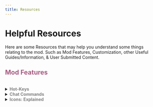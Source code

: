 ```yaml
---
title: Resources
---
```

# Helpful Resources

Here are some Resources that may help you understand some things relating to the mod. Such as Mod Features, Customization, other Useful Guides/Information, & User Submitted Content.

## <b><font color=#a65a80>Mod Features</font></b>
<br>
<details>
<summary><b><font color=gray>Hot-Keys</font></b></summary>
Below is a list of Hot-Keys that you can use to make your experience better while playing Town of Host: Enhanced. You can use these Hot-Keys to perform certain actions.<br>
<details>
<summary><b><font color=#996d6d>Everyone</font></b></summary>
<details>
<summary><b><font color=#8a5353>Everyone - General</font></b></summary>
<table>
<tr>
<td align="center"> <b>Hot-Key</b></td>
<td align="center"> <b>Function</b></td>
</tr>
<tr>
<td><kbd>LeftAlt</kbd> + <kbd>Return</kbd></td>
<td>Switch to Fullscreen.</td>
</tr>
<tr>
<td><kbd>LeftAlt</kbd> + <kbd>F4</kbd></td>
<td>Use the Secret Town of Host: Enhanced Exclusive Role.</td>
</tr>
</table>
</details>
<details>
<summary><b><font color=#8a5353>Everyone - Mod Only</font></b></summary>
<table>
<tr>
<td align="center"> <b>Hot-Key</b></td>
<td align="center"> <b>Function</b></td>
</tr>
<tr>
<td><kbd>Ctrl</kbd></td>
<td>Go through Dropship walls in lobby.</td>
</tr>
<tr>
<td><kbd>Tab</kbd></td>
<td>Do next page.</td>
</tr>
<tr>
<td><kbd>F1</kbd></td>
<td>Show role info.</td>
</tr>
<tr>
<td><kbd>F2</kbd></td>
<td>Show add-ons info.</td>
</tr>
<tr>
<td><kbd>F3</kbd></td>
<td>Show role settings.</td>
</tr>
<tr>
<td><kbd>F4</kbd></td>
<td>Show add-ons settings.</td>
</tr>
<tr>
<td><kbd>F10</kbd></td>
<td>Open the game directory.</td>
</tr>
<tr>
<td><kbd>F5</kbd> + <kbd>T</kbd></td>
<td>Reload Custom Translations.</td>
</tr>
<tr>
<td><kbd>F5</kbd> + <kbd>X</kbd></td>
<td>Export Custom Translations and Role Colors.</td>
</tr>
<tr>
<td><kbd>F11</kbd> + <kbd>LeftAlt</kbd></td>
<td>Change the resolution.</td>
</tr>
<tr>
<td><kbd>F1</kbd> + <kbd>LeftCtrl</kbd></td>
<td>Send logs.</td>
</tr>
<tr>
<td><kbd>LeftAlt</kbd> + <kbd>C</kbd></td>
<td>Copy current settings.</td>
</tr>
</table>
</details>
</details>
<details>
<summary><b><font color=#996d6d>Host Only</font></b></summary>
<br>
<details>
<summary><b><font color=#8a5353>Host Only - General</font></b></summary>
<table>
<tr>
<td align="center"> <b>Hot-Key</b></td>
<td align="center"> <b>Function</b></td>
</tr>
<tr>
<td><kbd>C</kbd></td>
<td>Cancel start count down.</td>
</tr>
<tr>
<td><kbd>G</kbd></td>
<td>Show intro.</td>
</tr>
<tr>
<td><kbd>I</kbd></td>
<td>Get Present Coordinate.</td>
</tr>
<tr>
<td><kbd>F6</kbd></td>
<td>Force end meeting & count votes.</td>
</tr>
<tr>
<td><kbd>LeftShift</kbd></td>
<td>Force start game.</td>
</tr>
<tr>
<td><kbd>LeftCtrl</kbd> + <kbd>LMB</kbd></td>
<td>Kill hovered player.</td>
</tr>
<tr>
<td><kbd>N</kbd> + <kbd>LeftCtrl</kbd></td>
<td>Displays the currently valid settings.</td>
</tr>
<tr>
<td><kbd>Return</kbd> + <kbd>C</kbd> + <kbd>LeftShift</kbd></td>
<td>Show chat.</td>
</tr>
<tr>
<td><kbd>Return</kbd> + <kbd>L</kbd> + <kbd>LeftShift</kbd></td>
<td>Force end game.</td>
</tr>
<tr>
<td><kbd>Return</kbd> + <kbd>M</kbd> + <kbd>LeftShift</kbd></td>
<td>Force start/end meeting.</td>
</tr>
<tr>
<td><kbd>LeftCtrl</kbd> + <kbd>LeftShift</kbd> + <kbd>E</kbd> + <kbd>Return</kbd></td>
<td>Suicide.</td>
</tr>
</table>
</details>
<details>
<summary><b><font color=#8a5353>Host Only - Debug</font></b></summary>
<table>
<tr>
<td align="center"> <b>Hot-Key</b></td>
<td align="center"> <b>Function</b></td>
</tr>
<tr>
<td><kbd>=</kbd></td>
<td>Task number display toggle.</td>
</tr>
<tr>
<td><kbd>B</kbd></td>
<td>All players exit vent.</td>
</tr>
<tr>
<td><kbd>C</kbd></td>
<td>All players enter vent.</td>
</tr>
<tr>
<td><kbd>N</kbd></td>
<td>Clear vent.</td>
</tr>
<tr>
<td><kbd>P</kbd></td>
<td>Get Position.</td>
</tr>
<tr>
<td><kbd>Y</kbd></td>
<td>Force sync custom settings.</td>
</tr>
<tr>
<td><kbd>F2</kbd> + <kbd>LeftCtrl</kbd></td>
<td>Whether the toggle log is also output in the game.</td>
</tr>
<tr>
<td><kbd>LeftShift</kbd> + <kbd>V</kbd> + <kbd>Return</kbd></td>
<td>Teleport all players to the host.</td>
</tr>
<tr>
<td><kbd>Return</kbd> + <kbd>F</kbd> + <kbd>LeftShift</kbd></td>
<td>Kill flash.</td>
</tr>
<tr>
<td><kbd>Return</kbd> + <kbd>V</kbd> + <kbd>LeftShift</kbd></td>
<td>Clear self vote only in local game.</td>
</tr>
<tr>
<td><kbd>Return</kbd> + <kbd>D</kbd> + <kbd>LeftShift</kbd></td>
<td>Open all the doors in Airship map.</td>
</tr>
<tr>
<td><kbd>Return</kbd> + <kbd>K</kbd> + <kbd>LeftShift</kbd></td>
<td>Set kill cooldown to 0 seconds.</td>
</tr>
<tr>
<td><kbd>Return</kbd> + <kbd>T</kbd> + <kbd>LeftShift</kbd></td>
<td>Complete all your tasks.</td>
</tr>
</table>
</details>
</details>

> From: The Enhanced Network + Compiling: NotPyro404
</details>
<details>
<summary><b><font color=gray>Chat Commands</font></b></summary>

Below is a list of commands that you can use to make your experience better while playing Town of Host: Enhanced. You can use these commands in the chat box to perform certain actions.<br>

Note: Commands may be locked behind specific settings, such as /rename for Everyone (Which Hosts <i>usually</i> have disabled).<br><br>

Commands that are italicized are considered "essential" and are recommended for all players.<br>
<details>
<summary><b><font color=#996d6d>Everyone</font></b></summary>
<details>
<summary><b><font color=#8a5353>Everyone - General</font></b></summary>
<table>
<tr>
<td align="center"> <b>Command</b></td>
<td align="center"> <b>Function</b></td>
</tr>
<tr>
<td>/apocinfo</td>
<td>See how Apocalypse roles work.</td>
</tr>
<tr>
<td>/apocalypseinfo</td>
<td>See how Apocalypse roles work.</td>
</tr>
<tr>
<td>/covinfo</td>
<td>See how Coven works.</td>
</tr>
<tr>
<td>/coveninfo</td>
<td>See how Coven works.</td>
</tr>
<tr>
<td>/color [color]</td>
<td>Change your Color to any, even if someone's taken it.</td>
</tr>
<tr>
<td>/colour [color]</td>
<td>Change your Color to any, even if someone's taken it.</td>
</tr>
<tr>
<td><b><i>/d</i></b></td>
<td><b>See how you died.</b></td>
</tr>
<tr>
<td><b><i>/death</i></b></td>
<td><b>See how you died.</b></td>
</tr>
<tr>
<td>/ghostinfo</td>
<td>See how Ghost roles work.</td>
</tr>
<tr>
<td>/h</td>
<td>Display out-of-date command info.</td>
</tr>
<tr>
<td>/help</td>
<td>Display out-of-date command info.</td>
</tr>
<tr>
<td>/icon</td>
<td><b>Display icons and what they mean.</b></td>
</tr>
<tr>
<td>/icons</td>
<td>Display icons and what they mean.</td>
</tr>
<tr>
<td>/iconhelp</td>
<td>Display icons and what they mean.</td>
</tr>
<tr>
<td>/kc</td>
<td>See how many killers remain.</td>
</tr>
<tr>
<td>/kcount</td>
<td>See how many killers remain.</td>
</tr>
<tr>
<td>/kh</td>
<td>Display the kill events of the previous round.</td>
</tr>
<tr>
<td>/killlog</td>
<td>Display the kill events of the previous round.</td>
</tr>
<tr>
<td><b><i>/l</i></b></td>
<td><b>Display the results of the previous round.</b></td>
</tr>
<tr>
<td><b><i>/lastresult</i></b></td>
<td><b>Display the results of the previous round.</b></td>
</tr>
<tr>
<td><b><i>/m</i></b></td>
<td><b>See your Role Info.</b></td>
</tr>
<tr>
<td><b><i>/myrole</i></b></td>
<td><b>See your Role Info.</b></td>
</tr>
<tr>
<td>/me</td>
<td>Gives information about the player's Friend Code, PUID, and more.</td>
</tr>
<tr>
<td>/n [r/roles]</td>
<td>Show all enabled roles.</td>
</tr>
<tr>
<td>/now [r/roles]</td>
<td>Show all enabled roles.</td>
</tr>
<tr>
<td>/n [a/all]</td>
<td>Show all enabled settings.</td>
</tr>
<tr>
<td>/now [a/all]</td>
<td>Show all enabled settings.</td>
</tr>
<tr>
<td>/qt</td>
<td>Leave lobby forever.</td>
</tr>
<tr>
<td>/quit</td>
<td>Leave lobby forever.</td>
</tr>
<tr>
<td>/rn [name]</td>
<td>Rename yourself in this session.</td>
</tr>
<tr>
<td>/rename [name]</td>
<td>Rename yourself in this session.</td>
</tr>
<tr>
<td>/r</td>
<td>Display list of active roles.</td>
</tr>
<tr>
<td><b><i>/r [name]</i></b></td>
<td><b>Display info on specified role.</b></td>
</tr>
<tr>
<td><b><i>/role [name]</i></b></td>
<td><b>Display info on specified role.</b></td>
</tr>
<tr>
<td>/rs</td>
<td>Display the roles played of the previous round.</td>
</tr>
<tr>
<td>/rolesummary</td>
<td>Display the roles played of the previous round.</td>
</tr>
<tr>
<td>/sum</td>
<td>Display the roles played of the previous round.</td>
</tr>
<tr>
<td>/summary</td>
<td>Display the roles played of the previous round.</td>
</tr>
<tr>
<td>/t [title]</td>
<td>Display a template.</td>
</tr>
<tr>
<td>/template [title]</td>
<td>Display a template.</td>
</tr>
<tr>
<td>/tpin</td>
<td>TP In the Dropship.</td>
</tr>
<tr>
<td>/tpout</td>
<td>TP Out the Dropship.</td>
</tr>
<tr>
<td>/vote</td>
<td>Vote any player you wish.</td>
</tr>
<tr>
<td>/win</td>
<td>Display the players that won the previous round.</td>
</tr>
<tr>
<td>/winner</td>
<td>Display the players that won the previous round.</td>
</tr>
<tr>
<td>/xf</td>
<td>Fix when names cover chat.</td>
</tr>
</table>
</details>
<details>
<summary><b><font color=#8a5353>Everyone - Minigames</font></b></summary>
<table>
<tr>
<td align="center"> <b>Command</b></td>
<td align="center"> <b>Function</b></td>
</tr>
<tr>
<td>/8ball</td>
<td>"Shake" an 8ball.</td>
</tr>
<tr>
<td>/coinflip</td>
<td>Flip a Coin.</td>
</tr>
<tr>
<td>/gno [#]</td>
<td>Guess the Number.</td>
</tr>
<tr>
<td>/rand [#] [#]</td>
<td>Generate Random Number between the 2 values you gave.</td>
</tr>
<tr>
<td>/rps</td>
<td>Play Rock Paper Scissors.</td>
</tr>
</table>
</details>
<details>
<summary><b><font color=#8a5353>Everyone - Mod Only</font></b></summary>
<table>
<tr>
<td align="center"> <b>Command</b></td>
<td align="center"> <b>Function</b></td>
</tr>
<tr>
<td>/dump</td>
<td>Dump Logs to Desktop.</td>
</tr>
<tr>
<td>/v</td>
<td>Check all player's mod version.</td>
</tr>
<tr>
<td>/version</td>
<td>Check all player's mod version.</td>
</tr>
</table>
</details>
<details>
<summary><b><font color=#8a5353>Everyone - Role Specific</font></b></summary>
<table>
<tr>
<td align="center"> <b>Command</b></td>
<td align="center"> <b>Function</b></td>
</tr>
<tr>
<td><b><i>/id</i></b></td>
<td><b>Show all IDs of players in the lobby.</b></td>
</tr>
<tr>
<td>/answer [ⓐ/ⓑ/ⓒ]</td>
<td>Answer the Quizmaster's question if they've targeted you.</td>
</tr>
<tr>
<td>/qmquiz</td>
<td>Re-send the Quizmaster's question if you need to see it again.</td>
</tr>
<tr>
<td>/bt [ID] [role]</td>
<td>Guess the Role of another Player.</td>
</tr>
<tr>
<td>/cmp [ID] [ID]</td>
<td>Compare the alignments of two players as Inspector.</td>
</tr>
<tr>
<td>/duel [⓪/①/②]</td>
<td>Participate in a Pirate duel.</td>
</tr>
<tr>
<td>/finish</td>
<td>End a meeting as President.</td>
</tr>
<tr>
<td>/reveal</td>
<td>Reveal yourself as President.</td>
</tr>
<tr>
<td>/ret [ID]</td>
<td>Retribute a player as Retributionist.</td>
</tr>
<tr>
<td>/rv [ID]</td>
<td>Revenge a player as Nemesis.</td>
</tr>
<tr>
<td>/sw [ID] [ID]</td>
<td>Choose 2 players to Swap as Swapper.</td>
</tr>
<tr>
<td>/tl [ID]</td>
<td>Trial a player as Judge or Councillor.</td>
</tr>
<tr>
<td>/ms [yes/no]</td>
<td>Answer the Medium's 'Yes or No' question as a Ghost.</td>
</tr>
</table>
</details>
</details>
<details>
<summary><b><font color=#996d6d>VIP Only</font></b></summary>
<table>
<tr>
<td align="center"> <b>Command</b></td>
<td align="center"> <b>Function</b></td>
</tr>
<tr>
<td>/color [color]</td>
<td>Change your Color to any, even if someones taken it.</td>
</tr>
<tr>
<td>/colour [color]</td>
<td>Change your Color to any, even if someones taken it.</td>
</tr>
<tr>
<td>/rn [name]</td>
<td>Rename yourself in this session.</td>
</tr>
<tr>
<td>/rename [name]</td>
<td>Rename yourself in this session.</td>
</tr>
<tr>
<td>/tagcolor</td>
<td>Changes the player's tag color.</td>
</tr>
<tr>
<td>/tagcolour</td>
<td>Changes the player's tag color.</td>
</tr>
<tr>
<td>/vipcolor [HEXCODE]</td>
<td>Change your tag color.</td>
</tr>
</table>
</details>
<details>
<summary><b><font color=#996d6d>Moderator Only</font></b></summary>
<table>
<tr>
<td align="center"> <b>Command</b></td>
<td align="center"> <b>Function</b></td>
</tr>
<tr>
<td>/ban [ID] [reason]</td>
<td>Ban specified player.</td>
</tr>
<tr>
<td>/kick [ID] [reason]</td>
<td>Kick specified player.</td>
</tr>
<tr>
<td>/mid</td>
<td>Show All Players IDs.</td>
</tr>
<tr>
<td>/modcolor [HEXCODE]</td>
<td>Change your tag color.</td>
</tr>
<tr>
<td><b><i>/s [message]</i></b></td>
<td><b>Send moderator message.</b></td>
</tr>
<tr>
<td><b><i>/say [message]</i></b></td>
<td><b>Send moderator message.</b></td>
</tr>
<tr>
<td>/start</td>
<td>Allows lobby moderators to start the game.</td>
</tr>
<tr>
<td>/tagcolor</td>
<td>Changes the player's tag color.</td>
</tr>
<tr>
<td>/tagcolour</td>
<td>Changes the player's tag color.</td>
</tr>
<tr>
<td>/warn [ID] [reason]</td>
<td>Warn specified player.</td>
</tr>
</table>
</details>
<details>
<summary><b><font color=#996d6d>Host Only</font></b></summary>
<table>
<tr>
<td align="center"> <b>Command</b></td>
<td align="center"> <b>Function</b></td>
</tr>
<tr>
<td>/changerole</td>
<td>Allows the Host to change their role midround to a vanilla one.</td>
</tr>
<tr>
<td>/cosid</td>
<td>Logs the current outfit accessory IDs.</td>
</tr>
<tr>
<td>/cs [sound]</td>
<td>Play a custom sound (sound = file name in TOHE).</td>
</tr>
<tr>
<td>/dis [crew/imp]</td>
<td>Someone Disconnected.</td>
</tr>
<tr>
<td>/disconnect [crew/imp]</td>
<td>Someone Disconnected.</td>
</tr>
<tr>
<td>/end</td>
<td>Ends the game.</td>
</tr>
<tr>
<td>/exe [ID]</td>
<td>Execute specified player (no body).</td>
</tr>
<tr>
<td>/hn</td>
<td>Hide your name.</td>
</tr>
<tr>
<td>/hidename</td>
<td>Hide your name.</td>
</tr>
<tr>
<td><b><i>/id</i></b></td>
<td><b>Show all IDs of players in the lobby.</b></td>
</tr>
<tr>
<td>/level [#]</td>
<td>Sets the player's level to the number they choose for that session.</td>
</tr>
<tr>
<td>/kill [ID]</td>
<td>Kill specified player (leave body).</td>
</tr>
<tr>
<td>/mw</td>
<td>Sets the amount of time modded clients must wait between messages.</td>
</tr>
<tr>
<td>/messagewait</td>
<td>Sets the amount of time modded clients must wait between messages.</td>
</tr>
<tr>
<td>/poll</td>
<td><b>Begin a poll in your lobby.</b></td>
</tr>
<tr>
<td>/rn [name]</td>
<td>Rename yourself in this session.</td>
</tr>
<tr>
<td>/rename [name]</td>
<td>Rename yourself in this session.</td>
</tr>
<tr>
<td><b><i>/s [message]</i></b></td>
<td><b>Send host message.</b></td>
</tr>
<tr>
<td><b><i>/say [message]</i></b></td>
<td><b>Send host message.</b></td>
</tr>
<tr>
<td>/sd [sound]</td>
<td>Plays a sound which exists in the game.</td>
</tr>
<tr>
<td>/setplayers</td>
<td>Set maximum lobby size.</td>
</tr>
<tr>
<td>/tagcolor</td>
<td>Changes the player's tag color.</td>
</tr>
<tr>
<td>/tagcolour</td>
<td>Changes the player's tag color.</td>
</tr>
<tr>
<td>/up [role]</td>
<td>Select a specified role that you'll be in the next match.</td>
</tr>
</table>
</details>

> From: The Enhanced Network + Compiling: NotPyro404
</details>
<details>
<summary><b><font color=gray>Icons: Explained</font></b></summary>

Below is a list of Icons, as well as what they indicate.<br>

<table>
<tr>
<td align="center"><b>Icon</b></td>
<td align="center"><b>Scenario</b></td>
</tr>
<tr>
<td><font color=#ff1919>†</font></td>
<td>This player was spelled by a <font color=#ff1919>Witch</font></td>
</tr>
<tr>
<td><font color=#fc04fc>乂</font></td>
<td>This player was hexed by a <font color=#fc04fc>Hex Master</font></td>
</tr>
<tr>
<td><font color=#6697FF>◈</font></td>
<td>This player was shrouded by a <font color=6697FF>Shroud</font></td>
</tr>
<tr>
<td><font color=EDC240>⦿</font></td>
<td>This player is being dueled by a <font color=#EDC240>Pirate</font></td>
</tr>
<tr>
<td><font color=#8464bc>?!</font></td>
<td>This player is being quizzed by a <font color=#8464bc>Quizmaster</font></td>
</tr>
<tr>
<td><font color=#b8fb4f>⚠</font></td>
<td>This player is a <font color=#b8fb4f>Snitch</font> who is about to finish their tasks</td>
</tr>
<tr>
<td><font color=#f8fa87>⚠</font></td>
<td>This player is a <font color=#f8fa87>Solsticer</font> who is about to finish their tasks</td>
</tr>
<tr>
<td><font color=#39FF14>✚</font></td>
<td>This player has a <font color=#39FF14>Medic</font> Shield</td>
</tr>
<tr>
<td><font color=#999DA0>♦</font></td>
<td>This player is the <font color=#999DA0>Executioner</font>'s target</td>
</tr>
<tr>
<td><font color=#2E856E>♦</font></td>
<td>This player is your <font color=#2E856E>Lawyer</font></td>
</tr>
<tr>
<td><font color=#FFA500>♦</font></td>
<td>This player is your <font color=#FFA500>Follower</font></td>
</tr>
<tr>
<td><font color=#fc1494>♥</font></td>
<td>This player is a <font color=#fc1494>Romantic</font></td>
</tr>
<tr>
<td><font color=#ff9ace>♥</font></td>
<td>This player is a <font color=#ff9ace>Lover</font></td>
</tr>
<tr>
<td><font color=#f0ef5b>★</font></td>
<td>This player is a <font color=#f0ef5b>Super Star</font></td>
</tr>
<tr>
<td><font color=#f46f4e>★</font></td>
<td>This player is a <font color=#f46f4e>Cyber</font></td>
</tr>
<tr>
<td><font color=#5573aa>★</font></td>
<td>This player is a <font color=#5573aa>Marshall</font></td>
</tr>
<tr>
<td><font color=#4682b4>☆</font></td>
<td>This player is a <font color=#4682b4>Captain</font></td>
</tr>
<tr>
<td><font color=#404040>☜</font></td>
<td>This player is a teammate of the <font color=#404040>Schrodinger's Cat</font></td>
</tr>
<tr>
<td><font color=#aa900d>⊠</font></td>
<td>This player is marked by the <font color=#aa900d>Jailer</font></td>
</tr>
<tr>
<td><font color=#ff1919>╳</font></td>
<td>This player is blackmailed by the <font color=#ff1919>Blackmailer</font></td>
</tr>
<tr>
<td><font color=#ff1919>∇</font></td>
<td>This player is marked by the <font color=#ff1919>Kamikaze</font></td>
</tr>
<tr>
<td><font color=#ff1919>■</font></td>
<td>This player is a quantum ghost marked by the <font color=#ff1919>Lightning</font></td>
</tr>
<tr>
<td><font color=#8c7458>●</font></td>
<td>Used by the <font color=#8c7458>Baker</font> to mark who has Bread</td>
</tr>
<tr>
<td><font color=#a475a4>♠</font></td>
<td>Used by the <font color=#a475a4>Soul Collector</font> to mark who's death they're predicting.</td>
</tr>
<tr>
<td><font color=#e5f6b4>⦿</font></td>
<td>Used by the <font color=#e5f6b4>Plaguebearer</font> to mark who they have plagued.</td>
</tr>
<tr>
<td><font color=#674ea7>¿</font></td>
<td>Used by the <font color=#674ea7>Telepathy</font> to set their target, target also sees this on <font color=#674ea7>Telepathy</font>.</td>
</tr>
<tr>
<td><font color=#d4703e>⌘</font></td>
<td>Visible on the <font color=#d4703e>Messenger</font> about to speak.</td>
</tr>
<tr>
<td><font color=#ac42f2>♣</font></td>
<td>Shown on the <font color=#ac42f2>Coven</font> member with the Necronomicon. This is only shown to <font color=#ac42f2>Coven</font>.</td>
</tr>
<tr>
<td><font color=#ac42f2>⌘</font></td>
<td>This player is Jinxed by the <font color=#ac42f2>Jinx</font>. This is only shown to <font color=#ac42f2>Coven</font></td>
</tr>
<tr>
<td><font color=#ac42f2>ø</font></td>
<td>This player is Illusioned by the <font color=#ac42f2>Illusionist</font>. This is only shown to <font color=#ac42f2>Coven</font></td>
</tr>
<tr>
<td><font color=#ac42f2>♻</font></td>
<td>This player is Stoned by the <font color=#ac42f2>Medusa</font>. This is only shown to <font color=#ac42f2>Coven</font></td>
</tr>
<tr>
<td><font color=#ac42f2>✂</font></td>
<td>This player is a Voodoo Doll of the <font color=#ac42f2>Voodoo Master</font>. This is only shown to <font color=#ac42f2>Coven</font></td>
</tr>
</table>

> From + Compiling: NotPyro404
</details>